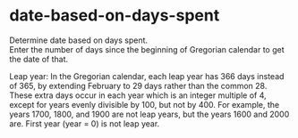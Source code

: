 # date-based-on-days-spent
Determine date based on days spent.<br>
Enter the number of days since the beginning of Gregorian calendar to get the date of that.

Leap year: In the Gregorian calendar, each leap year has 366 days instead of 365, by extending February to 29 days rather than the common 28. These extra days occur in each year which is an integer multiple of 4, except for years evenly divisible by 100, but not by 400. For example, the years 1700, 1800, and 1900 are not leap years, but the years 1600 and 2000 are. First year (year = 0) is not leap year.
